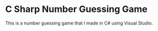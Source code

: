 # C Sharp Number Guessing Game
This is a number guessing game that I made in C# using Visual Studio.
